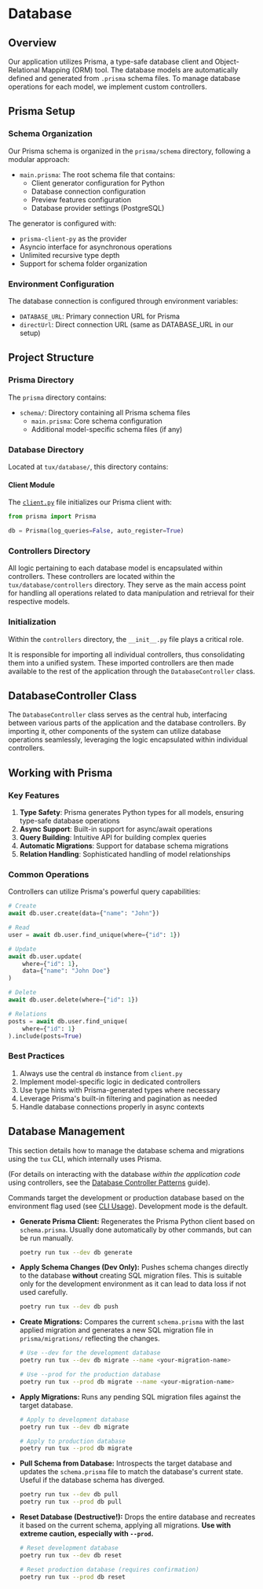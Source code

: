 # Database

## Overview

Our application utilizes Prisma, a type-safe database client and Object-Relational Mapping (ORM) tool. The database models are automatically defined and generated from `.prisma` schema files. To manage database operations for each model, we implement custom controllers.

## Prisma Setup

### Schema Organization

Our Prisma schema is organized in the `prisma/schema` directory, following a modular approach:

- `main.prisma`: The root schema file that contains:
  - Client generator configuration for Python
  - Database connection configuration
  - Preview features configuration
  - Database provider settings (PostgreSQL)

The generator is configured with:

- `prisma-client-py` as the provider
- Asyncio interface for asynchronous operations
- Unlimited recursive type depth
- Support for schema folder organization

### Environment Configuration

The database connection is configured through environment variables:

- `DATABASE_URL`: Primary connection URL for Prisma
- `directUrl`: Direct connection URL (same as DATABASE_URL in our setup)

## Project Structure

### Prisma Directory

The `prisma` directory contains:

- `schema/`: Directory containing all Prisma schema files
  - `main.prisma`: Core schema configuration
  - Additional model-specific schema files (if any)

### Database Directory

Located at `tux/database/`, this directory contains:

#### Client Module

The [`client.py`](https://github.com/allthingslinux/tux/blob/main/tux/database/client.py) file initializes our Prisma client with:

```python
from prisma import Prisma

db = Prisma(log_queries=False, auto_register=True)
```

### Controllers Directory

All logic pertaining to each database model is encapsulated within controllers. These controllers are located within the `tux/database/controllers` directory. They serve as the main access point for handling all operations related to data manipulation and retrieval for their respective models.

### Initialization

Within the `controllers` directory, the `__init__.py` file plays a critical role.

It is responsible for importing all individual controllers, thus consolidating them into a unified system. These imported controllers are then made available to the rest of the application through the `DatabaseController` class.

## DatabaseController Class

The `DatabaseController` class serves as the central hub, interfacing between various parts of the application and the database controllers. By importing it, other components of the system can utilize database operations seamlessly, leveraging the logic encapsulated within individual controllers.

## Working with Prisma

### Key Features

1. **Type Safety**: Prisma generates Python types for all models, ensuring type-safe database operations
2. **Async Support**: Built-in support for async/await operations
3. **Query Building**: Intuitive API for building complex queries
4. **Automatic Migrations**: Support for database schema migrations
5. **Relation Handling**: Sophisticated handling of model relationships

### Common Operations

Controllers can utilize Prisma's powerful query capabilities:

```python
# Create
await db.user.create(data={"name": "John"})

# Read
user = await db.user.find_unique(where={"id": 1})

# Update
await db.user.update(
    where={"id": 1},
    data={"name": "John Doe"}
)

# Delete
await db.user.delete(where={"id": 1})

# Relations
posts = await db.user.find_unique(
    where={"id": 1}
).include(posts=True)
```

### Best Practices

1. Always use the central `db` instance from `client.py`
2. Implement model-specific logic in dedicated controllers
3. Use type hints with Prisma-generated types where necessary
4. Leverage Prisma's built-in filtering and pagination as needed
5. Handle database connections properly in async contexts

## Database Management

This section details how to manage the database schema and migrations using the `tux` CLI, which internally uses Prisma.

(For details on interacting with the database *within the application code* using controllers, see the [Database Controller Patterns](./database_patterns.md) guide).

Commands target the development or production database based on the environment flag used (see [CLI Usage](./cli_usage.md)). Development mode is the default.

- **Generate Prisma Client:**
    Regenerates the Prisma Python client based on `schema.prisma`. Usually done automatically by other commands, but can be run manually.

    ```bash
    poetry run tux --dev db generate
    ```

- **Apply Schema Changes (Dev Only):**
    Pushes schema changes directly to the database **without** creating SQL migration files. This is suitable only for the development environment as it can lead to data loss if not used carefully.

    ```bash
    poetry run tux --dev db push
    ```

- **Create Migrations:**
    Compares the current `schema.prisma` with the last applied migration and generates a new SQL migration file in `prisma/migrations/` reflecting the changes.

    ```bash
    # Use --dev for the development database
    poetry run tux --dev db migrate --name <your-migration-name>

    # Use --prod for the production database
    poetry run tux --prod db migrate --name <your-migration-name>
    ```

- **Apply Migrations:**
    Runs any pending SQL migration files against the target database.

    ```bash
    # Apply to development database
    poetry run tux --dev db migrate

    # Apply to production database
    poetry run tux --prod db migrate
    ```

- **Pull Schema from Database:**
    Introspects the target database and updates the `schema.prisma` file to match the database's current state. Useful if the database schema has diverged.

    ```bash
    poetry run tux --dev db pull
    poetry run tux --prod db pull
    ```

- **Reset Database (Destructive!):**
    Drops the entire database and recreates it based on the current schema, applying all migrations. **Use with extreme caution, especially with `--prod`.**

    ```bash
    # Reset development database
    poetry run tux --dev db reset

    # Reset production database (requires confirmation)
    poetry run tux --prod db reset
    ```
